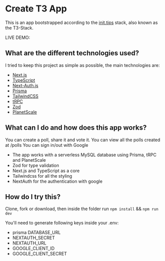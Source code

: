 # Create T3 App

This is an app bootstrapped according to the [init.tips](https://init.tips) stack, also known as the T3-Stack.

LIVE DEMO:

## What are the different technologies used?

I tried to keep this project as simple as possible, the main technologies are:

- [Next.js](https://nextjs.org/)
- [TypeScript](https://www.typescriptlang.org/)
- [Next-Auth.js](https://next-auth.js.org)
- [Prisma](https://prisma.io)
- [TailwindCSS](https://tailwindcss.com)
- [tRPC](https://trpc.io)
- [Zod](https://zod.dev/)
- [PlanetScale](https://planetscale.com/)

## What can I do and how does this app works?

You can create a poll, share it and vote it.
You can view all the polls created at /polls
You can sign in/out with Google

- The app works with a serverless MySQL database using Prisma, tRPC and PlanetScale
- Zod for type validation
- Next.js and TypeScript as a core
- Tailwindcss for all the styling
- NextAuth for the authentication with google

## How do I try this?

Clone, fork or download, then inside the folder run
`npm install` && `npm run dev`

You'll need to generate following keys inside your .env:

- prisma DATABASE_URL
- NEXTAUTH_SECRET
- NEXTAUTH_URL
- GOOGLE_CLIENT_ID
- GOOGLE_CLIENT_SECRET
